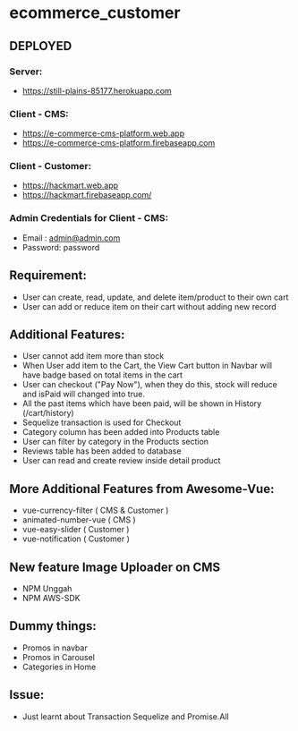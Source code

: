 # ecommerce_customer

## DEPLOYED

### Server:
* https://still-plains-85177.herokuapp.com

### Client - CMS:
* https://e-commerce-cms-platform.web.app
* https://e-commerce-cms-platform.firebaseapp.com

### Client - Customer:
* https://hackmart.web.app
* https://hackmart.firebaseapp.com/

### Admin Credentials for Client - CMS:
* Email   : admin@admin.com
* Password: password

## Requirement:
* User can create, read, update, and delete item/product to their own cart
* User can add or reduce item on their cart without adding new record

## Additional Features:
* User cannot add item more than stock
* When User add item to the Cart, the View Cart button in Navbar will have badge based on total items in the cart
* User can checkout ("Pay Now"), when they do this, stock will reduce and isPaid will changed into true.
* All the past items which have been paid, will be shown in History (/cart/history)
* Sequelize transaction is used for Checkout
* Category column has been added into Products table
* User can filter by category in the Products section
* Reviews table has been added to database
* User can read and create review inside detail product

## More Additional Features from Awesome-Vue:
* vue-currency-filter ( CMS & Customer )
* animated-number-vue ( CMS )
* vue-easy-slider ( Customer )
* vue-notification ( Customer )

## New feature Image Uploader on CMS
* NPM Unggah
* NPM AWS-SDK

## Dummy things:
* Promos in navbar
* Promos in Carousel
* Categories in Home

## Issue:
* Just learnt about Transaction Sequelize and Promise.All
